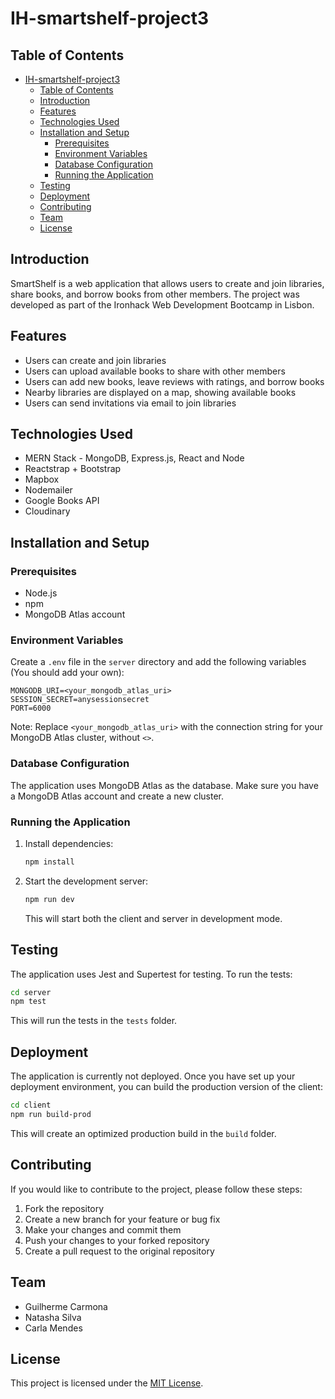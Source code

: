 # IH-smartshelf-project3

## Table of Contents
- [IH-smartshelf-project3](#ih-smartshelf-project3)
  - [Table of Contents](#table-of-contents)
  - [Introduction](#introduction)
  - [Features](#features)
  - [Technologies Used](#technologies-used)
  - [Installation and Setup](#installation-and-setup)
    - [Prerequisites](#prerequisites)
    - [Environment Variables](#environment-variables)
    - [Database Configuration](#database-configuration)
    - [Running the Application](#running-the-application)
  - [Testing](#testing)
  - [Deployment](#deployment)
  - [Contributing](#contributing)
  - [Team](#team)
  - [License](#license)

## Introduction

SmartShelf is a web application that allows users to create and join libraries, share books, and borrow books from other members. The project was developed as part of the Ironhack Web Development Bootcamp in Lisbon.

## Features

- Users can create and join libraries
- Users can upload available books to share with other members  
- Users can add new books, leave reviews with ratings, and borrow books
- Nearby libraries are displayed on a map, showing available books
- Users can send invitations via email to join libraries

## Technologies Used

- MERN Stack - MongoDB, Express.js, React and Node
- Reactstrap + Bootstrap  
- Mapbox
- Nodemailer
- Google Books API
- Cloudinary

## Installation and Setup

### Prerequisites

- Node.js
- npm
- MongoDB Atlas account

### Environment Variables

Create a `.env` file in the `server` directory and add the following variables (You should add your own):

```
MONGODB_URI=<your_mongodb_atlas_uri>
SESSION_SECRET=anysessionsecret
PORT=6000
```

Note: Replace `<your_mongodb_atlas_uri>` with the connection string for your MongoDB Atlas cluster, without `<>`.

### Database Configuration

The application uses MongoDB Atlas as the database. Make sure you have a MongoDB Atlas account and create a new cluster.

### Running the Application

1. Install dependencies:
   ```bash
   npm install
   ```

2. Start the development server:
   ```bash
   npm run dev
   ```

   This will start both the client and server in development mode.

## Testing

The application uses Jest and Supertest for testing. To run the tests:

```bash
cd server
npm test
```

This will run the tests in the `tests` folder.

## Deployment

The application is currently not deployed. Once you have set up your deployment environment, you can build the production version of the client:

```bash
cd client
npm run build-prod
```

This will create an optimized production build in the `build` folder.

## Contributing

If you would like to contribute to the project, please follow these steps:

1. Fork the repository
2. Create a new branch for your feature or bug fix
3. Make your changes and commit them
4. Push your changes to your forked repository
5. Create a pull request to the original repository

## Team

- Guilherme Carmona
- Natasha Silva
- Carla Mendes

## License

This project is licensed under the [MIT License](LICENSE).